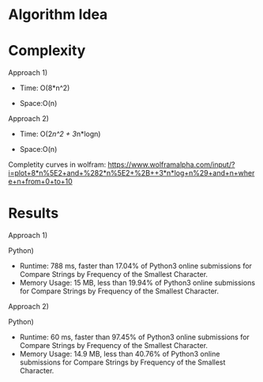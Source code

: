 # Algorithm Idea

# Complexity

Approach 1)

- Time: O(8\*n^2)

- Space:O(n)

Approach 2)

- Time: O(2*n^2 + 3*n\*logn)

- Space:O(n)

Completity curves in wolfram: https://www.wolframalpha.com/input/?i=plot+8*n%5E2+and+%282*n%5E2+%2B++3*n*log+n%29+and+n+where+n+from+0+to+10

# Results

Approach 1)

Python)

- Runtime: 788 ms, faster than 17.04% of Python3 online submissions for Compare Strings by Frequency of the Smallest Character.
- Memory Usage: 15 MB, less than 19.94% of Python3 online submissions for Compare Strings by Frequency of the Smallest Character.

Approach 2)

Python)

- Runtime: 60 ms, faster than 97.45% of Python3 online submissions for Compare Strings by Frequency of the Smallest Character.
- Memory Usage: 14.9 MB, less than 40.76% of Python3 online submissions for Compare Strings by Frequency of the Smallest Character.
